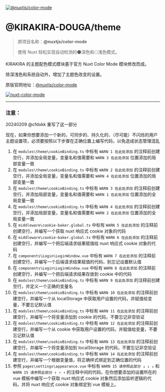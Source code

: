 [![@nuxtjs/color-mode](https://color-mode.nuxtjs.org/cover.jpg)](https://color-mode.nuxtjs.org)

# @KIRAKIRA-DOUGA/theme

> 原项目名称：**@nuxtjs/color-mode**
>
> 使用 Nuxt 轻松实现自动检测的🌑深色和🌕浅色模式。

KIRAKIRA 的主题配色模式模块基于官方 Nuxt Color Mode 模块修改而成。

除深浅色和系统自动外，增加了主题色改变的设置。

原版官网地址：[@nuxtjs/color-mode](https://color-mode.nuxtjs.org/)

[![nuxt-color-mode](https://user-images.githubusercontent.com/904724/79349768-f09cf080-7f36-11ea-93bb-20fae8c94811.gif)](https://color-mode.nuxtjs.app/)

---

### 注意： 
20240209 @cfdxkk 重写了这一部分  

现在，如果你想要添加一个新的，可同步的、持久化的、（尽可能）不闪烁的用户主题设置项，必须要按照以下步骤在正确位置上编写代码，以免造成状态管理混乱

1. 在 `modules\theme\cookieBinding.ts` 中标有 `WARN 1 在此处添加` 的注释前创建空行，并添加全局变量，变量名和值需要和 `WARN 3 在此处添加` 位置添加的局部变量一致
2. 在 `modules\theme\cookieBinding.ts` 中标有 `WARN 2 在此处添加` 的注释前创建空行，并添加全局变量，变量名和值需要和 `WARN 4 在此处添加` 位置添加的局部变量一致
3. 在 `modules\theme\cookieBinding.ts` 中标有 `WARN 3 在此处添加` 的注释前创建空行，并添加局部变量，变量名和值需要和 `WARN 1 在此处添加` 位置添加的全局变量一致
4. 在 `modules\theme\cookieBinding.ts` 中标有 `WARN 4 在此处添加` 的注释前创建空行，并添加局部变量，变量名和值需要和 `WARN 2 在此处添加` 位置添加的全局变量一致
5. 在 `middleware\cookie-baker.global.ts` 中标有 `WARN 5 在此处添加` 的注释前创建空行，并编写一个获取 nuxt 响应式 cookie 对象的代码
6. 在 `middleware\cookie-baker.global.ts` 中标有 `WARN 6 在此处添加` 的注释前创建空行，并编写一个把后端请求结果赋值给 nuxt 响应式 cookie 对象的代码
7. 在 `components\Login\LoginWindow.vue` 中标有 `WARN 7 在此处添加` 的注释前创建空行，并编写一个后端请求结果赋值的代码，别忘记设置默认值
8. 在 `components\Login\LoginWindow.vue` 中标有 `WARN 8 在此处添加` 的注释前创建空行，并编写一个把后端请求结果存放到 cookie 中的代码
9. 在 `modules\theme\cookieBinding.ts` 中标有 `WARN 9 在此处添加` 的注释前创建空行，并定义一个正确的变量名
10. 在 `modules\theme\cookieBinding.ts` 中标有 `WARN 10 在此处添加` 的注释前创建空行，并编写一个从 localStorage 中获取用户设置的代码，并赋值给变量，不要忘记默认值
11. 在 `modules\theme\cookieBinding.ts` 中标有 `WARN 11 在此处添加` 的注释前创建空行，并编写一个将变量添加到 cookie 的代码，不要忘记非空验证
12. 在 `modules\theme\cookieBinding.ts` 中标有 `WARN 12 在此处添加` 的注释前创建空行，并编写一个从 cookie 中获取用户设置的代码，并赋值给变量，不要忘记默认值
13. 在 `modules\theme\cookieBinding.ts` 中标有 `WARN 13 在此处添加` 的注释前创建空行，并编写一个将变量添加到 localStorage 的代码，不要忘记非空验证
14. 在 `modules\theme\cookieBinding.ts` 中标有 `WARN 14 在此处添加` 的注释前创建空行，并编写一个根据变量值，将正确样式绑定到正确位置的代码
15. 参照 `pages\settings\appearance.vue` 中标有 `WARN 15 请参照此部分 ↓ ↓ ↓` 和 `WARN 15 请参照此部分 ↑ ↑ ↑` 的注释中间的代码，在你想要添加的设置所在的 vue 模板中编写一个获取 nuxt 响应式 cookie 对象然后添加监听逻辑的代码，并将 nuxt 响应式 cookie 对象绑定到 vue 模板上。


